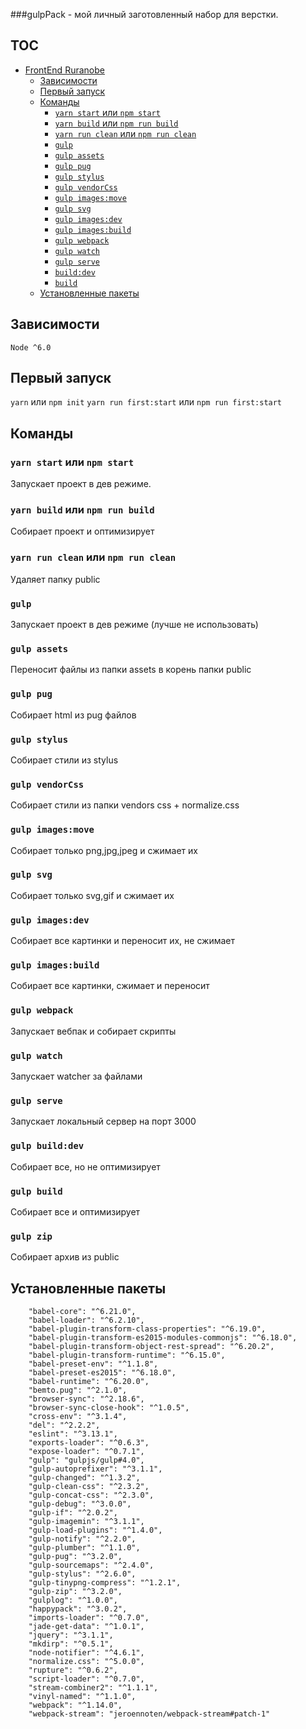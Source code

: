 ###gulpPack - мой личный заготовленный набор для верстки. 

## TOC ##


- [FrontEnd Ruranobe](#frontend-ruranobe)
  * [Зависимости](#Зависимости)
  * [Первый запуск](#Первый-запуск)
  * [Команды](#Команды)
    + [`yarn start` или `npm start`](#yarn-start-или-npm-start)
    + [`yarn build` или `npm run build`](#yarn-build-или-npm-run-build)
    + [`yarn run clean` или `npm run clean`](#yarn-run-clean-или-npm-run-clean)
    + [`gulp`](#gulp)
    + [`gulp assets`](#gulp-assets)
    + [`gulp pug`](#gulp-pug)
    + [`gulp stylus`](#gulp-stylus)
    + [`gulp vendorCss`](#gulp-vendorcss)
    + [`gulp images:move`](#gulp-imagesmove)
    + [`gulp svg`](#gulp-svg)
    + [`gulp images:dev`](#gulp-imagesdev)
    + [`gulp images:build`](#gulp-imagesbuild)
    + [`gulp webpack`](#gulp-webpack)
    + [`gulp watch`](#gulp-watch)
    + [`gulp serve`](#gulp-serve)
    + [`build:dev`](#builddev)
    + [`build`](#build)
  * [Установленные пакеты](#Установленные-пакеты)


## Зависимости ##
`Node ^6.0`

## Первый запуск ##
`yarn` или `npm init`
`yarn run first:start` или `npm run first:start`

## Команды ##

### `yarn start` или `npm start`
Запускает проект в дев режиме.
### `yarn build` или `npm run build`
Собирает проект и оптимизирует
### `yarn run clean` или `npm run clean`
Удаляет папку public
### `gulp`
Запускает проект в дев режиме (лучше не использовать)
### `gulp assets`
Переносит файлы из папки assets в корень папки public
### `gulp pug`
Собирает html из pug файлов
### `gulp stylus`
Собирает стили из stylus
### `gulp vendorCss`
Собирает стили из папки vendors css + normalize.css
### `gulp images:move`
Собирает только png,jpg,jpeg и сжимает их
### `gulp svg`
Собирает только svg,gif и сжимает их
### `gulp images:dev`
Собирает все картинки и переносит их, не сжимает
### `gulp images:build`
Собирает все картинки, сжимает и переносит
### `gulp webpack`
Запускает вебпак и собирает скрипты
### `gulp watch`
Запускает watcher за файлами
### `gulp serve`
Запускает локальный сервер на порт 3000
### `gulp build:dev`
Собирает все, но не оптимизирует
### `gulp build`
Собирает все и оптимизирует
### `gulp zip`
Собирает архив из public


## Установленные пакеты ##
```
    "babel-core": "^6.21.0",
    "babel-loader": "^6.2.10",
    "babel-plugin-transform-class-properties": "^6.19.0",
    "babel-plugin-transform-es2015-modules-commonjs": "^6.18.0",
    "babel-plugin-transform-object-rest-spread": "^6.20.2",
    "babel-plugin-transform-runtime": "^6.15.0",
    "babel-preset-env": "^1.1.8",
    "babel-preset-es2015": "^6.18.0",
    "babel-runtime": "^6.20.0",
    "bemto.pug": "^2.1.0",
    "browser-sync": "^2.18.6",
    "browser-sync-close-hook": "^1.0.5",
    "cross-env": "^3.1.4",
    "del": "^2.2.2",
    "eslint": "^3.13.1",
    "exports-loader": "^0.6.3",
    "expose-loader": "^0.7.1",
    "gulp": "gulpjs/gulp#4.0",
    "gulp-autoprefixer": "^3.1.1",
    "gulp-changed": "^1.3.2",
    "gulp-clean-css": "^2.3.2",
    "gulp-concat-css": "^2.3.0",
    "gulp-debug": "^3.0.0",
    "gulp-if": "^2.0.2",
    "gulp-imagemin": "^3.1.1",
    "gulp-load-plugins": "^1.4.0",
    "gulp-notify": "^2.2.0",
    "gulp-plumber": "^1.1.0",
    "gulp-pug": "^3.2.0",
    "gulp-sourcemaps": "^2.4.0",
    "gulp-stylus": "^2.6.0",
    "gulp-tinypng-compress": "^1.2.1",
    "gulp-zip": "^3.2.0",
    "gulplog": "^1.0.0",
    "happypack": "^3.0.2",
    "imports-loader": "^0.7.0",
    "jade-get-data": "^1.0.1",
    "jquery": "^3.1.1",
    "mkdirp": "^0.5.1",
    "node-notifier": "^4.6.1",
    "normalize.css": "^5.0.0",
    "rupture": "^0.6.2",
    "script-loader": "^0.7.0",
    "stream-combiner2": "^1.1.1",
    "vinyl-named": "^1.1.0",
    "webpack": "^1.14.0",
    "webpack-stream": "jeroennoten/webpack-stream#patch-1"
 ```